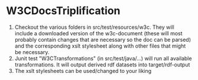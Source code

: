 # W3CDocsTriplification

1. Checkout the various folders in src/test/resources/w3c. They will include a downloaded version of the w3c-document (these will most probably contain changes that are necessary so the doc can be parsed) and the corresponding xslt stylesheet along with other files that might be necessary.
2. Junit test "W3CTransformations" (in src/test/java/...) will run all available transformations. It will output derived rdf datasets into target/rdf-output
3. The xslt stylesheets can be used/changed to your liking
